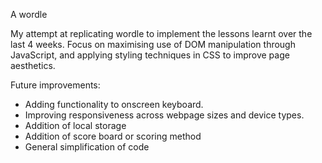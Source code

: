 A wordle

My attempt at replicating wordle to implement the lessons learnt over the last 4 weeks.
Focus on maximising use of DOM manipulation through JavaScript, and applying styling techniques in CSS to improve page aesthetics.

Future improvements:
* Adding functionality to onscreen keyboard.
* Improving responsiveness across webpage sizes and device types.
* Addition of local storage
* Addition of score board or scoring method
* General simplification of code 

